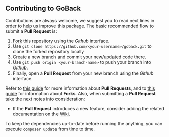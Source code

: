 ## Contributing to GoBack

Contributions are always welcome, we suggest you to read next lines in order to help us improve this package. The basic recommended flow to submit a **Pull Request** is:

1. [Fork](https://docs.github.com/en/github/getting-started-with-github/fork-a-repo) this repository using the _Github_ interface.
2. Use `git clone https://github.com/<your-username>/goback.git` to clone the forked repository locally
3. Create a new branch and commit your new/updated code there.
4. Use `git push origin <your-branch-name>` to push your branch into _Github_.
5. Finally, open a **Pull Request** from your new branch using the _Github_ interface.

Refer to [this guide](https://help.github.com/articles/about-pull-requests/) for more information about **Pull Requests**, and to [this guide](https://docs.github.com/en/github/collaborating-with-pull-requests/working-with-forks) for information about **Forks**. Also, when submitting a **Pull Request** take the next notes into consideration:

- If the **Pull Request** introduces a new feature, consider adding the related documentation on the [Wiki](https://github.com/gulgulia17/goback/wiki).

To keep the dependencies up-to-date before running the anything, you can execute `composer update` from time to time.
